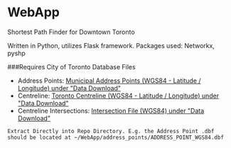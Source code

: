 # WebApp
Shortest Path Finder for Downtown Toronto

Written in Python, utilizes Flask framework.
Packages used: Networkx, pyshp

###Requires City of Toronto Database Files

* Address Points: [Municipal Address Points (WGS84 - Latitude / Longitude) under "Data Download"](http://www1.toronto.ca/wps/portal/contentonly?vgnextoid=91415f9cd70bb210VgnVCM1000003dd60f89RCRD)
* Centreline: [Toronto Centreline (WGS84 - Latitude / Longitude) under "Data Download"](http://www1.toronto.ca/wps/portal/contentonly?vgnextoid=9acb5f9cd70bb210VgnVCM1000003dd60f89RCRD)
* Centreline Intersections: [Intersection File (WGS84) under "Data Download"](http://www1.toronto.ca/wps/portal/contentonly?vgnextoid=e659522373c20410VgnVCM10000071d60f89RCRD)

`Extract Directly into Repo Directory. E.g. the Address Point .dbf should be located at ~/WebApp/address_points/ADDRESS_POINT_WGS84.dbf`
